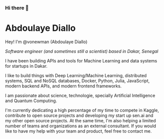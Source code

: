 ### Hi there 👋

# Abdoulaye Diallo

Hey! I'm @vonewman (Abdoulaye Diallo)

_Software engineer (and sometimes still a scientist) based in Dakar, Senegal_ <br>


I have been building APIs and tools for Machine Learning and data systems for startups in Dakar.


I like to build things with Deep Learning/Machine Learning, distributed systems, SQL and NoSQL databases, Docker, Python, Julia, JavaScript, modern backend APIs, and modern frontend frameworks.

I am passionate about science, technologie, specially Artificial Intelligence and Quantum Computing.

I'm currently dedicating a high percentage of my time to compete in Kaggle, contribute to open source projects and developing my start up sen.ai and my other open source projects. At the same time, I'm also helping a limited number of teams and organizations as an external consultant. If you would like to have my help with your team and product, feel free to contact me.
